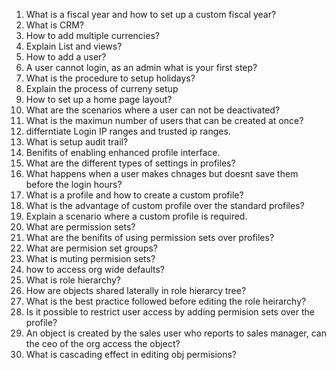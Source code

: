 1. What is a fiscal year and how to set up a custom fiscal year?
2. What is CRM?
3. How to add multiple currencies?
4. Explain List and views?
5. How to add a user?
6. A user cannot login, as an admin what is your first step?
7. What is the procedure to setup holidays?
8. Explain the process of curreny setup
9. How to set up a home page layout?
10. What are the scenarios where a user can not be deactivated?
11. What is the maximun number of users that can be created at once?
12. differntiate Login IP ranges and trusted ip ranges.
13. What is setup audit trail?
14. Benifits of enabling enhanced profile interface.
15. What are the different types of settings in profiles?
16. What happens when a user makes chnages but doesnt save them before the login hours?
17. What is a profile and how to create a custom profile?
19. What is the advantage of custom profile over the standard profiles?
20. Explain a scenario where a custom profile is required.
21. What are permission sets?
22. What are the benifits of using permission sets over profiles?
23. What are permision set groups?
24. What is muting permision sets?
25. how to access org wide defaults?
26. What is role hierarchy?
27. How are objects shared laterally in role hierarcy tree?
28. What is the best practice followed before editing the role heirarchy?
29. Is it possible to restrict user access by adding permision sets over the profile?
30. An object is created by the sales user who reports to sales manager, can the ceo of the org access the object?
31. What is cascading effect in editing obj permisions?

